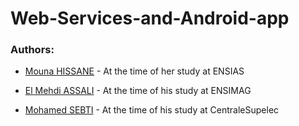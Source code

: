 # Web-Services-and-Android-app

### Authors:

- [Mouna HISSANE](https://www.linkedin.com/in/mouna-hissane-48821b176/) - At the time of her study at ENSIAS

- [El Mehdi ASSALI](https://www.linkedin.com/in/assalielmehdi) - At the time of his study at ENSIMAG

- [Mohamed SEBTI](https://www.linkedin.com/in/mohamed-sebti-16777b64/) - At the time of his study at CentraleSupelec
